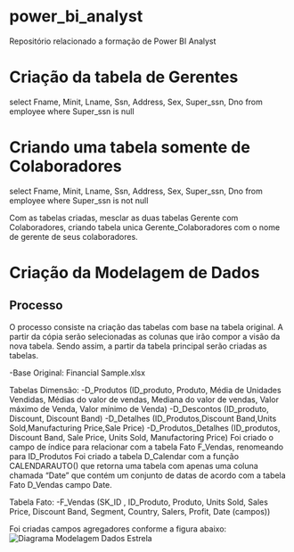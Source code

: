 # power_bi_analyst

Repositório relacionado a formação de Power BI Analyst

# Criação da tabela de Gerentes
select Fname, Minit, Lname, Ssn, Address, Sex, Super_ssn, Dno from employee where Super_ssn is null

# Criando uma tabela somente de Colaboradores
select Fname, Minit, Lname, Ssn, Address, Sex, Super_ssn, Dno from employee where Super_ssn is not null 

Com as tabelas criadas, mesclar as duas tabelas Gerente com Colaboradores, criando tabela unica Gerente_Colaboradores 
com o nome de gerente de seus colaboradores. 

# Criação da Modelagem de Dados

## Processo

O processo consiste na criação das tabelas com base na tabela original. A partir da cópia serão selecionadas as colunas que irão compor a visão da nova tabela. Sendo assim, a partir da tabela principal serão criadas as tabelas.

-Base Original: Financial Sample.xlsx

Tabelas Dimensão:
-D_Produtos (ID_produto, Produto, Média de Unidades Vendidas, Médias do valor de vendas, Mediana do valor de vendas, Valor máximo de Venda, Valor mínimo de Venda)
-D_Descontos (ID_produto, Discount, Discount Band)
-D_Detalhes (ID_Produtos,Discount Band,Units Sold,Manufacturing Price,Sale Price)
-D_Produtos_Detalhes (ID_produtos, Discount Band, Sale Price,  Units Sold, Manufactoring Price)
Foi criado o campo de índice para relacionar com a tabela Fato F_Vendas, renomeando para ID_Produtos
Foi criado a tabela D_Calendar com a função CALENDARAUTO() que retorna uma tabela com apenas uma coluna chamada “Date” que contém um conjunto de datas de acordo com a tabela Fato D_Vendas campo Date. 

Tabela Fato:
-F_Vendas (SK_ID , ID_Produto, Produto, Units Sold, Sales Price, Discount  Band, Segment, Country, Salers, Profit, Date (campos))

Foi criadas campos agregadores conforme a figura abaixo:
![Diagrama Modelagem Dados Estrela](https://github.com/user-attachments/assets/50c0b8fb-09f6-4d3f-bbf7-315fce251885)


